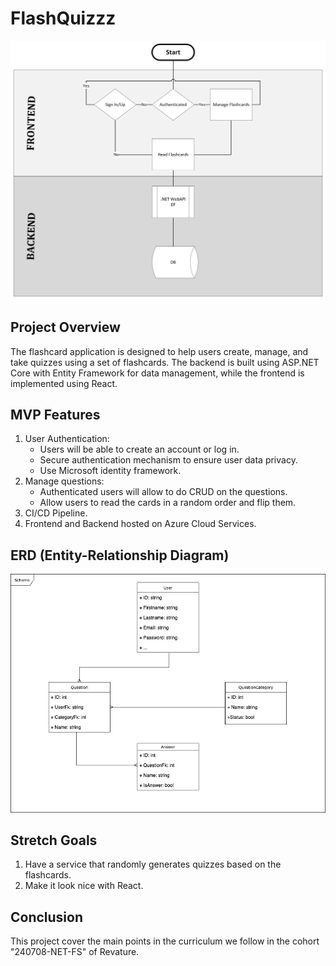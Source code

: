 # FlashQuizzz

![Process Flow](./Project3-FlashQuizz.jpeg "Process flow of FlashQuizzz")

## Project Overview
The flashcard application is designed to help users create, manage, and take quizzes using a set of flashcards. The backend is built using ASP.NET Core with Entity Framework for data management, while the frontend is implemented using React.

## MVP Features
1. User Authentication:
    * Users will be able to create an account or log in.
    * Secure authentication mechanism to ensure user data privacy.
    * Use Microsoft identity framework.
2. Manage questions:
    * Authenticated users will allow to do CRUD on the questions.
    * Allow users to read the cards in a random order and flip them.
3. CI/CD Pipeline.
4. Frontend and Backend hosted on Azure Cloud Services.


## ERD (Entity-Relationship Diagram)
![Entity Relationship Diagram](./Project3-FlashQuizz-ERD.jpeg "Entity Relationship Diagram of FlashQuizzz")

## Stretch Goals
1. Have a service that randomly generates quizzes based on the flashcards.
2. Make it look nice with React.

## Conclusion
This project cover the main points in the curriculum we follow in the cohort "240708-NET-FS" of Revature.
